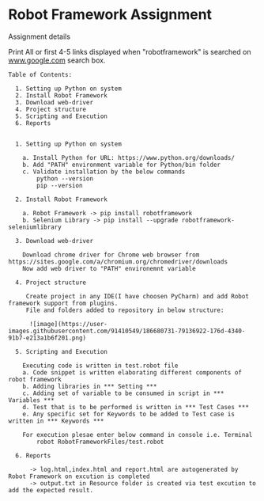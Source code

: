 # Robot Framework Assignment

Assignment details

  Print All or first 4-5 links displayed when "robotframework" is searched on www.google.com search box.
    
    

    Table of Contents:

      1. Setting up Python on system
      2. Install Robot Framework
      3. Download web-driver
      4. Project structure
      5. Scripting and Execution
      6. Reports


      1. Setting up Python on system

        a. Install Python for URL: https://www.python.org/downloads/
        b. Add "PATH" environment variable for Python/bin folder
        c. Validate installation by the below commands
            python --version
            pip --version

      2. Install Robot Framework

        a. Robot Framework -> pip install robotframework
        b. Selenium Library -> pip install --upgrade robotframework-seleniumlibrary

      3. Download web-driver

        Download chrome driver for Chrome web browser from https://sites.google.com/a/chromium.org/chromedriver/downloads
        Now add web driver to "PATH" environemnt variable

      4. Project structure

         Create project in any IDE(I have choosen PyCharm) and add Robot framework support from plugins.
         File and folders added to repository in below structure:

          ![image](https://user-images.githubusercontent.com/91410549/186680731-79136922-176d-4340-91b7-e213a1b6f201.png)

      5. Scripting and Execution

        Executing code is written in test.robot file
        a. Code snippet is written elaborating different components of robot framework
        b. Adding libraries in *** Setting *** 
        c. Adding set of variable to be consumed in script in *** Variables ***
        d. Test that is to be performed is written in *** Test Cases ***
        e. Any specific set for Keywords to be added to Test case is written in *** Keywords ***
  
        For execution plesae enter below command in console i.e. Terminal
            robot RobotFrameworkFiles/test.robot

      6. Reports

          -> log.html,index.html and report.html are autogenerated by Robot Framework on excution is completed
          -> output.txt in Resource folder is created via test excution to add the expected result.


